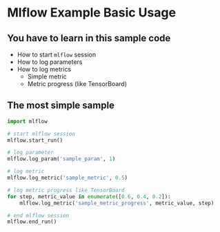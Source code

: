 # Mlflow Example Basic Usage

## You have to learn in this sample code

- How to start `mlflow` session
- How to log parameters
- How to log metrics
  - Simple metric
  - Metric progress (like TensorBoard)

## The most simple sample

```python
import mlflow

# start mlflow session
mlflow.start_run()

# log parameter
mlflow.log_param('sample_param', 1)

# log metric
mlflow.log_metric('sample_metric', 0.5)

# log metric progress like TensorBoard
for step, metric_value in enumerate([0.6, 0.4, 0.2]):
    mlflow.log_metric('sample_metric_progress', metric_value, step)

# end mlflow session
mlflow.end_run()
```
